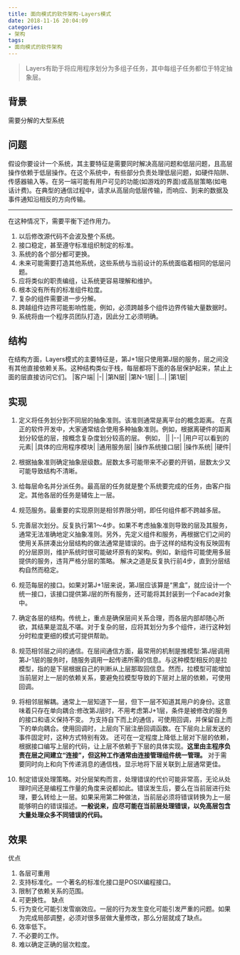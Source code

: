 ```yaml
---
title: 面向模式的软件架构-Layers模式
date: 2018-11-16 20:04:09
categories:
- 架构
tags:
- 面向模式的软件架构
---
```

>Layers有助于将应用程序划分为多组子任务，其中每组子任务都位于特定抽象层。

## 背景
需要分解的大型系统

## 问题
假设你要设计一个系统，其主要特征是需要同时解决高层问题和低层问题，且高层操作依赖于低层操作。在这个系统中，有些部分负责处理低层问题，如硬件陷阱、传感器输入等。在另一端可能有用户可见的功能(如游戏的界面)或高层策略(如电话计费)。在典型的通信过程中，请求从高层向低层传输，而响应、到来的数据及事件通知沿相反的方向传输。

---
在这种情况下，需要平衡下述作用力。
1. 以后修改源代码不会波及整个系统。
2. 接口稳定，甚至遵守标准组织制定的标准。
3. 系统的各个部分都可更换。
4. 未来可能需要打造其他系统，这些系统与当前设计的系统面临着相同的低层问题。
5. 应将类似的职责编组，让系统更容易理解和维护。
6. 根本没有所有的标准组件粒度。
7. 复杂的组件需要进一步分解。
8. 跨越组件边界可能影响性能，例如，必须跨越多个组件边界传输大量数据时。
9. 系统将由一个程序员团队打造，因此分工必须明确。

## 结构
在结构方面，Layers模式的主要特征是，第J+1层只使用第J层的服务，层之间没有其他直接依赖关系。这种结构类似于栈，每层都将下面的各层保护起来，禁止上面的层直接访问它们。
|客户端|
|-|
|第N层|
|第N-1层|
|...|
|第1层|

## 实现
1. 定义将任务划分到不同层的抽象准则。该准则通常是离平台的概念距离。
在真正的软件开发中，大家通常结合使用多种抽象准则。例如，根据离硬件的距离划分较低的层，按概念复杂度划分较高的层。
例如，
||
|--|
|用户可以看到的元素|
|具体的应用程序模块|
|通用服务层|
|操作系统接口层|
|操作系统|
|硬件|

2. 根据抽象准则确定抽象层级数。层数太多可能带来不必要的开销，层数太少又可能导致结构不清晰。
3. 给每层命名并分派任务。最高层的任务就是整个系统要完成的任务，由客户指定。其他各层的任务是辅佐上一层。
4. 规范服务。最重要的实现原则是相邻界限分明，即任何组件都不跨越多层。
5. 完善层次划分。反复执行第1～4步。如果不考虑抽象准则导致的层及其服务，通常无法准确地定义抽象准则。另外，先定义组件和服务，再根据它们之间的使用关系拼凑出分层结构的做法通常是错误的。由于这样的结构没有反映固有的分层原则，维护系统时很可能破坏原有的架构。例如，新组件可能使用多层提供的服务，违背严格分层的策略。
解决之道是反复执行前4步，直到分层结构自然而稳定。
6. 规范每层的接口。如果对第J+1层来说，第J层应该算是“黑盒”，就应设计一个统一接口，该接口提供第J层的所有服务，还可能将其封装到一个Facade对象中。
7. 确定各层的结构。传统上，重点是确保层间关系合理，而各层内部却随心所欲，其结果是混乱不堪。对于复杂的层，应将其划分为多个组件，进行这种划分时粒度更细的模式可提供帮助。
8. 规范相邻层之间的通信。在层间通信方面，最常用的机制是推模型:第J层调用第J-1层的服务时，随服务调用一起传递所需的信息。与这种模型相反的是拉模型，指的是下层根据自己的判断从上层那取回信息。然而，拉模型可能增加当前层对上一层的依赖关系，要避免拉模型导致的下层对上层的依赖，可使用回调。
9. 将相邻层解耦。通常上一层知道下一层，但下一层不知道其用户的身份。这意味着只存在单向耦合:修改第J层时，不用考虑第J+1层，条件是被修改的服务的接口和语义保持不变。
为支持自下而上的通信，可使用回调，并保留自上而下的单向耦合。使用回调时，上层向下层注册回调函数。在下层向上层发送的事件固定时，这种方式特别有效。
还可在一定程度上降低上层对下层的依赖，根据接口编写上层的代码，让上层不依赖于下层的具体实现。**这里由主程序负责在层之间建立“连接”，但这种工作通常由连接管理组件统一管理。**
对于需要同时向上和向下传递消息的通信栈，显示地将下层关联到上层通常更佳。
10. 制定错误处理策略。对分层架构而言，处理错误的代价可能非常高，无论从处理时间还是编程工作量的角度来说都如此。错误发生后，要么在当前层进行处理，要么转给上一层。如果采用第二种做法，当前层必须将错误转换为上一层能够明白的错误描述。**一般说来，应尽可能在当前层处理错误，以免高层包含大量处理众多不同错误的代码。**

## 效果
优点
1. 各层可重用
2. 支持标准化。一个著名的标准化接口是POSIX编程接口。
3. 限制了依赖关系的范围。
4. 可更换性。
缺点
1. 行为变化可能引发雪崩效应。一层的行为发生变化可能引发严重的问题。如果为完成局部调整，必须对很多层做大量修改，那么分层就成了缺点。
2. 效率低下。
3. 不必要的工作。
4. 难以确定正确的层次粒度。